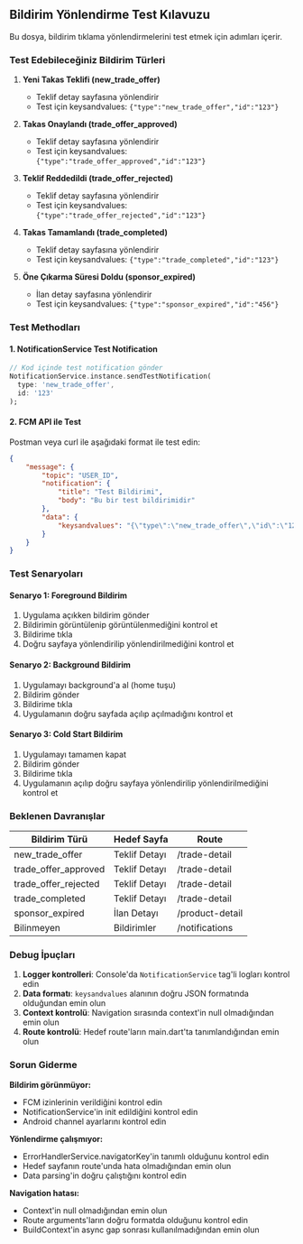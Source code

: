 ## Bildirim Yönlendirme Test Kılavuzu

Bu dosya, bildirim tıklama yönlendirmelerini test etmek için adımları içerir.

### Test Edebileceğiniz Bildirim Türleri

1. **Yeni Takas Teklifi (new_trade_offer)**
   - Teklif detay sayfasına yönlendirir
   - Test için keysandvalues: `{"type":"new_trade_offer","id":"123"}`

2. **Takas Onaylandı (trade_offer_approved)**
   - Teklif detay sayfasına yönlendirir
   - Test için keysandvalues: `{"type":"trade_offer_approved","id":"123"}`

3. **Teklif Reddedildi (trade_offer_rejected)**
   - Teklif detay sayfasına yönlendirir
   - Test için keysandvalues: `{"type":"trade_offer_rejected","id":"123"}`

4. **Takas Tamamlandı (trade_completed)**
   - Teklif detay sayfasına yönlendirir
   - Test için keysandvalues: `{"type":"trade_completed","id":"123"}`

5. **Öne Çıkarma Süresi Doldu (sponsor_expired)**
   - İlan detay sayfasına yönlendirir
   - Test için keysandvalues: `{"type":"sponsor_expired","id":"456"}`

### Test Methodları

#### 1. NotificationService Test Notification
```dart
// Kod içinde test notification gönder
NotificationService.instance.sendTestNotification(
  type: 'new_trade_offer',
  id: '123'
);
```

#### 2. FCM API ile Test
Postman veya curl ile aşağıdaki format ile test edin:

```json
{
    "message": {
        "topic": "USER_ID",
        "notification": {
            "title": "Test Bildirimi",
            "body": "Bu bir test bildirimidir"
        },
        "data": {
            "keysandvalues": "{\"type\":\"new_trade_offer\",\"id\":\"123\"}"
        }
    }
}
```

### Test Senaryoları

#### Senaryo 1: Foreground Bildirim
1. Uygulama açıkken bildirim gönder
2. Bildirimin görüntülenip görüntülenmediğini kontrol et
3. Bildirime tıkla
4. Doğru sayfaya yönlendirilip yönlendirilmediğini kontrol et

#### Senaryo 2: Background Bildirim
1. Uygulamayı background'a al (home tuşu)
2. Bildirim gönder
3. Bildirime tıkla
4. Uygulamanın doğru sayfada açılıp açılmadığını kontrol et

#### Senaryo 3: Cold Start Bildirim
1. Uygulamayı tamamen kapat
2. Bildirim gönder
3. Bildirime tıkla
4. Uygulamanın açılıp doğru sayfaya yönlendirilip yönlendirilmediğini kontrol et

### Beklenen Davranışlar

| Bildirim Türü | Hedef Sayfa | Route |
|---------------|-------------|-------|
| new_trade_offer | Teklif Detayı | /trade-detail |
| trade_offer_approved | Teklif Detayı | /trade-detail |
| trade_offer_rejected | Teklif Detayı | /trade-detail |
| trade_completed | Teklif Detayı | /trade-detail |
| sponsor_expired | İlan Detayı | /product-detail |
| Bilinmeyen | Bildirimler | /notifications |

### Debug İpuçları

1. **Logger kontrolleri**: Console'da `NotificationService` tag'li logları kontrol edin
2. **Data formatı**: `keysandvalues` alanının doğru JSON formatında olduğundan emin olun
3. **Context kontrolü**: Navigation sırasında context'in null olmadığından emin olun
4. **Route kontrolü**: Hedef route'ların main.dart'ta tanımlandığından emin olun

### Sorun Giderme

**Bildirim görünmüyor:**
- FCM izinlerinin verildiğini kontrol edin
- NotificationService'in init edildiğini kontrol edin
- Android channel ayarlarını kontrol edin

**Yönlendirme çalışmıyor:**
- ErrorHandlerService.navigatorKey'in tanımlı olduğunu kontrol edin
- Hedef sayfanın route'unda hata olmadığından emin olun
- Data parsing'in doğru çalıştığını kontrol edin

**Navigation hatası:**
- Context'in null olmadığından emin olun
- Route arguments'ların doğru formatda olduğunu kontrol edin
- BuildContext'in async gap sonrası kullanılmadığından emin olun
